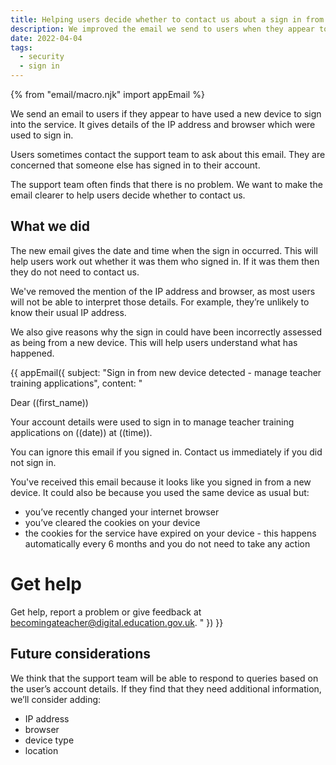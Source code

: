 ```yaml
---
title: Helping users decide whether to contact us about a sign in from a new device
description: We improved the email we send to users when they appear to have used a new device to sign into the service.
date: 2022-04-04
tags:
  - security
  - sign in
---
```


{% from "email/macro.njk" import appEmail %}

We send an email to users if they appear to have used a new device to sign into the service. It gives details of the IP address and browser which were used to sign in.

Users sometimes contact the support team to ask about this email. They are concerned that someone else has signed in to their account.

The support team often finds that there is no problem. We want to make the email clearer to help users decide whether to contact us.

## What we did

The new email gives the date and time when the sign in occurred. This will help users work out whether it was them who signed in. If it was them then they do not need to contact us.

We've removed the mention of the IP address and browser, as most users will not be able to interpret those details. For example, they’re unlikely to know their usual IP address.

We also give reasons why the sign in could have been incorrectly assessed as being from a new device. This will help users understand what has happened.

<!-- markdownlint-disable MD025 MD001 -->
{{ appEmail({
  subject: "Sign in from new device detected - manage teacher training applications",
  content: "

Dear ((first_name))

Your account details were used to sign in to manage teacher training applications on ((date)) at ((time)).

You can ignore this email if you signed in. Contact us immediately if you did not sign in.

You've received this email because it looks like you signed in from a new device. It could also be because you used the same device as usual but:

- you’ve recently changed your internet browser
- you’ve cleared the cookies on your device
- the cookies for the service have expired on your device - this happens automatically every 6 months and you do not need to take any action

# Get help

Get help, report a problem or give feedback at [becomingateacher@digital.education.gov.uk](mailto:becomingateacher@digital.education.gov.uk).
  "
}) }}

## Future considerations

We think that the support team will be able to respond to queries based on the user’s account details. If they find that they need additional information, we’ll consider adding:

- IP address
- browser
- device type
- location
